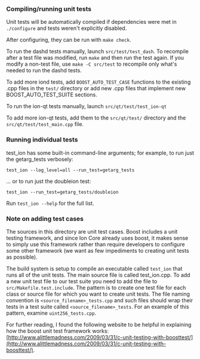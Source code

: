 ### Compiling/running unit tests

Unit tests will be automatically compiled if dependencies were met in `./configure`
and tests weren't explicitly disabled.

After configuring, they can be run with `make check`.

To run the dashd tests manually, launch `src/test/test_dash`. To recompile
after a test file was modified, run `make` and then run the test again. If you
modify a non-test file, use `make -C src/test` to recompile only what's needed
to run the dashd tests.

To add more iond tests, add `BOOST_AUTO_TEST_CASE` functions to the existing
.cpp files in the `test/` directory or add new .cpp files that
implement new BOOST_AUTO_TEST_SUITE sections.

To run the ion-qt tests manually, launch `src/qt/test/test_ion-qt`

To add more ion-qt tests, add them to the `src/qt/test/` directory and
the `src/qt/test/test_main.cpp` file.

### Running individual tests

test_ion has some built-in command-line arguments; for
example, to run just the getarg_tests verbosely:

    test_ion --log_level=all --run_test=getarg_tests

... or to run just the doubleion test:

    test_ion --run_test=getarg_tests/doubleion

Run `test_ion --help` for the full list.

### Note on adding test cases

The sources in this directory are unit test cases.  Boost includes a
unit testing framework, and since Ion Core already uses boost, it makes
sense to simply use this framework rather than require developers to
configure some other framework (we want as few impediments to creating
unit tests as possible).

The build system is setup to compile an executable called `test_ion`
that runs all of the unit tests.  The main source file is called
test_ion.cpp. To add a new unit test file to our test suite you need
to add the file to `src/Makefile.test.include`. The pattern is to create 
one test file for each class or source file for which you want to create 
unit tests.  The file naming convention is `<source_filename>_tests.cpp` 
and such files should wrap their tests in a test suite 
called `<source_filename>_tests`. For an example of this pattern, 
examine `uint256_tests.cpp`.

For further reading, I found the following website to be helpful in
explaining how the boost unit test framework works:
[http://www.alittlemadness.com/2009/03/31/c-unit-testing-with-boosttest/](http://www.alittlemadness.com/2009/03/31/c-unit-testing-with-boosttest/).
